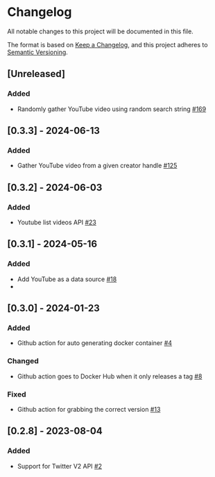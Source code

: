 # Changelog
All notable changes to this project will be documented in this file.

The format is based on [Keep a Changelog](https://keepachangelog.com/en/1.0.0/),
and this project adheres to [Semantic Versioning](https://semver.org/spec/v2.0.0.html).

## [Unreleased] 
### Added
- Randomly gather YouTube video using random search string [#169](https://github.com/ncsa/standalone-smm-smile/issues/169)

## [0.3.3] - 2024-06-13
### Added
- Gather YouTube video from a given creator handle [#125](https://github.com/ncsa/standalone-smm-smile/issues/125)

## [0.3.2] - 2024-06-03
### Added
- Youtube list videos API [#23](https://github.com/ncsa/standalone-smm-smile-graphql/issues/23)

## [0.3.1] - 2024-05-16 
### Added
- Add YouTube as a data source [#18](https://github.com/ncsa/standalone-smm-smile-graphql/issues/18)
- 
## [0.3.0] - 2024-01-23
### Added
- Github action for auto generating docker container [#4](https://github.com/ncsa/standalone-smm-smile-graphql/issues/4)

### Changed
- Github action goes to Docker Hub when it only releases a tag [#8](https://github.com/ncsa/standalone-smm-smile-graphql/issues/8)

### Fixed
- Github action for grabbing the correct version [#13](https://github.com/ncsa/standalone-smm-smile-graphql/issues/13)

## [0.2.8] - 2023-08-04
### Added
- Support for Twitter V2 API [#2](https://github.com/ncsa/standalone-smm-smile-graphql/issues/2)
